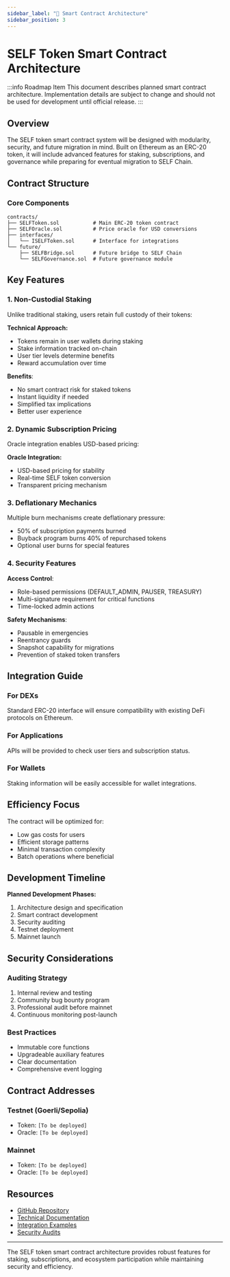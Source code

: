 ```yaml
---
sidebar_label: "🔗 Smart Contract Architecture"
sidebar_position: 3
---
```


# SELF Token Smart Contract Architecture

:::info Roadmap Item
This document describes planned smart contract architecture. Implementation details are subject to change and should not be used for development until official release.
:::

## Overview

The SELF token smart contract system will be designed with modularity, security, and future migration in mind. Built on Ethereum as an ERC-20 token, it will include advanced features for staking, subscriptions, and governance while preparing for eventual migration to SELF Chain.

## Contract Structure

### Core Components

```
contracts/
├── SELFToken.sol           # Main ERC-20 token contract
├── SELFOracle.sol          # Price oracle for USD conversions
├── interfaces/
│   └── ISELFToken.sol      # Interface for integrations
└── future/
    ├── SELFBridge.sol      # Future bridge to SELF Chain
    └── SELFGovernance.sol  # Future governance module
```

## Key Features

### 1. Non-Custodial Staking
Unlike traditional staking, users retain full custody of their tokens:

**Technical Approach:**
- Tokens remain in user wallets during staking
- Stake information tracked on-chain
- User tier levels determine benefits
- Reward accumulation over time

**Benefits**:
- No smart contract risk for staked tokens
- Instant liquidity if needed
- Simplified tax implications
- Better user experience

### 2. Dynamic Subscription Pricing

Oracle integration enables USD-based pricing:

**Oracle Integration:**
- USD-based pricing for stability
- Real-time SELF token conversion
- Transparent pricing mechanism

### 3. Deflationary Mechanics

Multiple burn mechanisms create deflationary pressure:
- 50% of subscription payments burned
- Buyback program burns 40% of repurchased tokens
- Optional user burns for special features

### 4. Security Features

**Access Control**:
- Role-based permissions (DEFAULT_ADMIN, PAUSER, TREASURY)
- Multi-signature requirement for critical functions
- Time-locked admin actions

**Safety Mechanisms**:
- Pausable in emergencies
- Reentrancy guards
- Snapshot capability for migrations
- Prevention of staked token transfers

## Integration Guide

### For DEXs
Standard ERC-20 interface will ensure compatibility with existing DeFi protocols on Ethereum.

### For Applications
APIs will be provided to check user tiers and subscription status.

### For Wallets
Staking information will be easily accessible for wallet integrations.

## Efficiency Focus

The contract will be optimized for:
- Low gas costs for users
- Efficient storage patterns
- Minimal transaction complexity
- Batch operations where beneficial

## Development Timeline

**Planned Development Phases:**
1. Architecture design and specification
2. Smart contract development
3. Security auditing
4. Testnet deployment
5. Mainnet launch

## Security Considerations

### Auditing Strategy
1. Internal review and testing
2. Community bug bounty program
3. Professional audit before mainnet
4. Continuous monitoring post-launch

### Best Practices
- Immutable core functions
- Upgradeable auxiliary features
- Clear documentation
- Comprehensive event logging

## Contract Addresses

### Testnet (Goerli/Sepolia)
- Token: `[To be deployed]`
- Oracle: `[To be deployed]`

### Mainnet
- Token: `[To be deployed]`
- Oracle: `[To be deployed]`

## Resources

- [GitHub Repository](https://github.com/SELF-Technology/self-chain-public/tree/main/contracts)
- [Technical Documentation](https://github.com/SELF-Technology/self-chain-public/tree/main/contracts)
- [Integration Examples](https://github.com/SELF-Technology/self-chain-public/tree/main/contracts)
- [Security Audits](https://github.com/SELF-Technology/self-chain-public/tree/main/contracts)

---

The SELF token smart contract architecture provides robust features for staking, subscriptions, and ecosystem participation while maintaining security and efficiency.